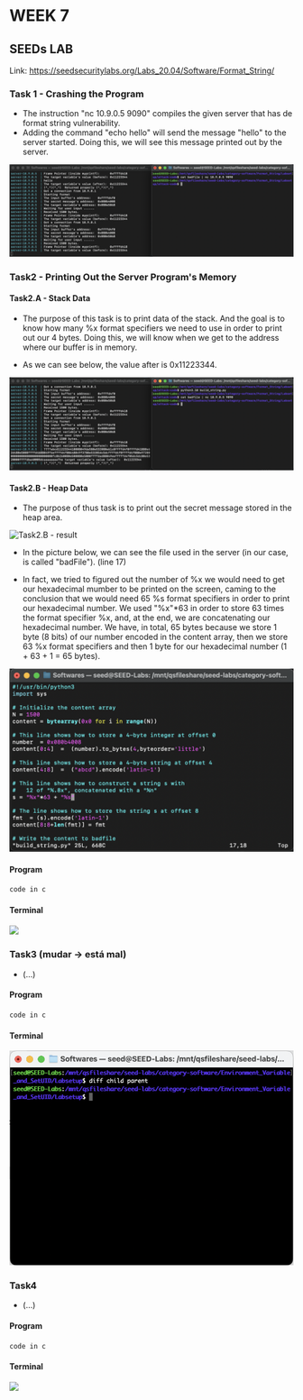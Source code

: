 # WEEK 7

## SEEDs LAB

Link: https://seedsecuritylabs.org/Labs_20.04/Software/Format_String/

### Task 1 - Crashing the Program
- The instruction "nc 10.9.0.5 9090" compiles the given server that has de format string vulnerability.
- Adding the command "echo hello" will send the message "hello" to the server started. Doing this, we will see this message printed out by the server.

![Task1 - result](img/category-software/Format_String/Task1.png)

### Task2 - Printing Out the Server Program's Memory
#### Task2.A - Stack Data
- The purpose of this task is to print data of the stack. And the goal is to know how many %x format specifiers we need to use in order to print out our 4 bytes. Doing this, we will know when we get to the address where our buffer is in memory.

- As we can see below, the value after is 0x11223344.

![Task2.B - result](img/category-software/Format_String/Task2.png)

#### Task2.B - Heap Data
- The purpose of thus task is to print out the secret message stored in the heap area.

![Task2.B - result](img/category-software/Format_String/Task2B\(result\).png)

- In the picture below, we can see the file used in the server (in our case, is called "badFile"). (line 17) 

- In fact, we tried to figured out the number of %x we would need to get our hexadecimal mumber to be printed on the screen, caming to the conclusion that we would need 65 %s format specifiers in order to print our hexadecimal number. We used "%x"*63 in order to store 63 times the format specifier %x, and, at the end, we are concatenating our hexadecimal number. We have, in total, 65 bytes because we store 1 byte (8 bits) of our number encoded in the content array, then we store 63 %x format specifiers and then 1 byte for our hexadecimal number (1 + 63 + 1 = 65 bytes).

![Tasl2.B - code](img/category-software/Format_String/Task2B(code).png)

#### Program

``` c
code in c
```

#### Terminal

![](img/category-software/Environment_Variable_and_SetUID/Captura_de_ecrã_de_2022-10-12_09-39-19.png)

### Task3 (mudar -> está mal)
- (...)

#### Program

``` c
code in c
```

#### Terminal

![](img/category-software/Environment_Variable_and_SetUID/task3__diff_.png)


### Task4

- (...)


#### Program

``` c
code in c
```

#### Terminal

![](img/category-software/Environment_Variable_and_SetUID/Captura_de_ecrã_de_2022-10-12_09-56-30.png)
